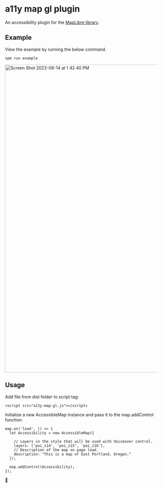 # a11y map gl plugin
An accessibility plugin for the [MapLibre library](https://maplibre.org/).

## Example

View the example by running the below command. 

`npm run example`

<img width="1015" alt="Screen Shot 2022-06-14 at 1 42 40 PM" src="https://user-images.githubusercontent.com/19801577/173646090-789a6551-4d08-4864-8fa8-44562a88c173.png">

## Usage

Add file from dist folder to script tag: 

`<script src="a11y-map-gl.js"></script>`

Initialize a new AccessibleMap instance and pass it to the map.addControl function: 
```
map.on('load', () => {
  let Accessibility = new AccessibleMap({
    
    // Layers in the style that will be used with Voiceover control. 
    layers: ['poi_z14', 'poi_z15', 'poi_z16'], 
    // Description of the map on page load. 
    description: "This is a map of East Portland, Oregon."
  });
  
  map.addControl(Accessibility);
});
```

🐝
